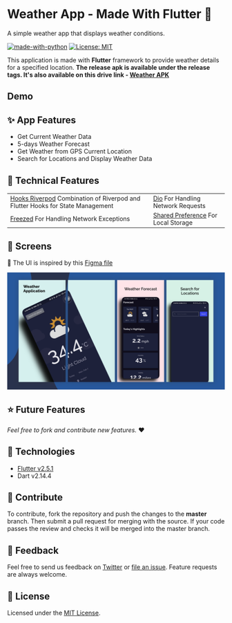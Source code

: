 # Weather App - Made With Flutter :blue_heart: #
A simple weather app that displays weather conditions.

 [![made-with-python](https://img.shields.io/badge/Made%20With-Flutter-blue)](https://flutter.dev/) [![License: MIT](https://img.shields.io/github/license/iloveteajay/weather)](https://github.com/iloveteajay/weather/blob/master/LICENSE) 
 
This application is made with **Flutter** framework to provide weather details for a specified location.
**The release apk is available under the release tags. It's also available on this drive link - [Weather APK]**

## Demo


## :sparkles: App Features

- Get Current Weather Data
- 5-days Weather Forecast
- Get Weather from GPS Current Location
- Search for Locations and Display Weather Data

## :wrench: Technical Features

<table>
    <tr>
        <td><a href="https://pub.dev/packages/hooks_riverpod">Hooks Riverpod</a> Combination of Riverpod and Flutter Hooks for State Management</td>
        <td><a href="https://pub.dev/packages/dio">Dio</a> For Handling Network Requests</td>
    </tr>
    <tr>
        <td><a href="https://pub.dev/packages/freezed">Freezed</a> For Handling Network Exceptions</td>
        <td><a href="https://pub.dev/packages/shared_preferences">Shared Preference</a> For Local Storage</td>
    </tr>
</table>

## :iphone: Screens
:art: The UI is inspired by this [Figma file]

![App Screenshot](./assets/presentation.png)

## ⭐ Future Features
*Feel free to fork and contribute new features.* ❤︎

## 🚀 Technologies

- [Flutter v2.5.1]
- Dart v2.14.4

## 🤝 Contribute

To contribute, fork the repository and push the changes to the **master** branch. Then submit a pull request for merging with the source. If your code passes the review and checks it will be merged into the master branch.

## 💬 Feedback

Feel free to send us feedback on [Twitter] or [file an issue]. Feature requests are always welcome.

## 📝 License

Licensed under the [MIT License].

[//]: # (These are reference links used in the body of this note and get stripped out when the markdown processor does its job. There is no need to format nicely because it shouldn't be seen. Thanks SO - http://stackoverflow.com/questions/4823468/store-comments-in-markdown-syntax)

[GitHub issues]: <https://img.shields.io/github/issues/iloveteajay_/weather?color=red>
[GitHub stars]: <https://img.shields.io/github/stars/iloveteajay_/weather?color=orange>
[GitHub release]: <https://img.shields.io/github/release/iloveteajay_/weather?color=blue>
[Generate Updated Goldens]: <https://github.com/iloveteajay_/weather/actions/workflows/PR-generate-goldens.yaml/badge.svg>
[Pull Request Labeler]: <https://github.com/iloveteajay_/weather/actions/workflows/label.yaml/badge.svg>
[Test PR and Push]: <https://github.com/iloveteajay_/weather/actions/workflows/PR-open-test-build.yaml/badge.svg>
[Build Release APK]: <https://github.com/iloveteajay_/weather/actions/workflows/PR-merge-build-release.yaml/badge.svg>
[codecov]: <https://codecov.io/gh/iloveteajay_/weather/branch/master/graph/badge.svg?token=1AL3LTIQE7>
[Figma file]: <https://www.figma.com/file/5X3Ao3gEqZPqqKctP7riDF/weather-app?node-id=1%3A256>
[Weather APK]: <https://drive.google.com/folderview?id=1v7iHxgygzObno7DKGU2FFc2__NS0nZ2->
[Flutter v2.5.1]: <https://storage.googleapis.com/flutter_infra_release/releases/stable/windows/flutter_windows_2.5.1-stable.zip>
[Twitter]: <https://twitter.com/tayy_dev>
[file an issue]: <https://github.com/iloveteajay_/weather/issues/new>
[MIT License]: <./LICENSE>
